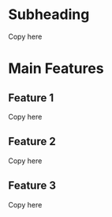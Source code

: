 # Subheading

Copy here

# Main Features

## Feature 1

Copy here

## Feature 2

Copy here

## Feature 3

Copy here
